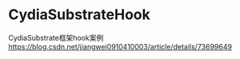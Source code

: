 # CydiaSubstrateHook
CydiaSubstrate框架hook案例
https://blog.csdn.net/jiangwei0910410003/article/details/73699649
